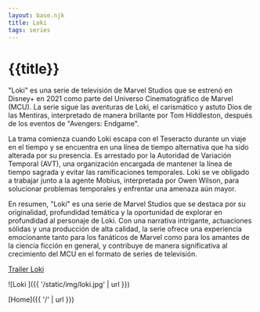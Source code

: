 ```yaml
---
layout: base.njk
title: Loki
tags: series
---
```


# {{title}}

"Loki" es una serie de televisión de Marvel Studios que se estrenó en Disney+ en 2021 como parte del Universo Cinematográfico de Marvel (MCU). La serie sigue las aventuras de Loki, el carismático y astuto Dios de las Mentiras, interpretado de manera brillante por Tom Hiddleston, después de los eventos de "Avengers: Endgame".

La trama comienza cuando Loki escapa con el Teseracto durante un viaje en el tiempo y se encuentra en una línea de tiempo alternativa que ha sido alterada por su presencia. Es arrestado por la Autoridad de Variación Temporal (AVT), una organización encargada de mantener la línea de tiempo sagrada y evitar las ramificaciones temporales. Loki se ve obligado a trabajar junto a la agente Mobius, interpretada por Owen Wilson, para solucionar problemas temporales y enfrentar una amenaza aún mayor.

En resumen, "Loki" es una serie de Marvel Studios que se destaca por su originalidad, profundidad temática y la oportunidad de explorar en profundidad al personaje de Loki. Con una narrativa intrigante, actuaciones sólidas y una producción de alta calidad, la serie ofrece una experiencia emocionante tanto para los fanáticos de Marvel como para los amantes de la ciencia ficción en general, y contribuye de manera significativa al crecimiento del MCU en el formato de series de televisión.

[Trailer Loki](https://www.youtube.com/watch?v=KcBStos46EM&ab_channel=MarvelLatinoam%C3%A9ricaOficial)

![Loki ]({{ '/static/img/loki.jpg' | url }})


[Home]({{ '/' | url }})
